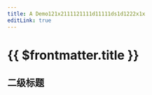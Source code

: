```yaml
---
title: A Demo121x2111121111d11111ds1d1222x1x
editLink: true
---
```


# {{ $frontmatter.title }}

## 二级标题